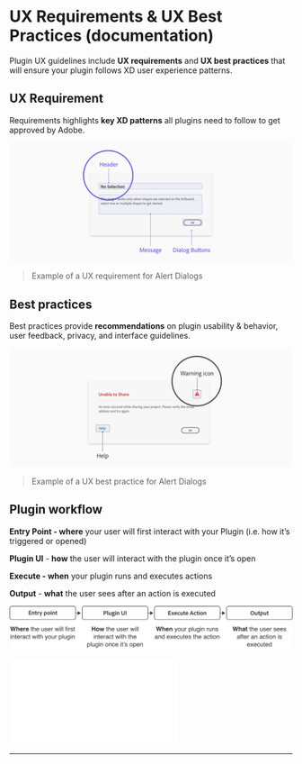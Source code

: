 # **UX Requirements & UX Best Practices (documentation)**


Plugin UX guidelines include **UX requirements** and **UX best practices** that will ensure your plugin follows XD user experience patterns. 

## UX Requirement

Requirements highlights **key XD patterns** all plugins need to follow to get approved by Adobe. 

![UX Requirement](../ux_images/Requirement.png)

> Example of a UX requirement for Alert Dialogs

## Best practices

Best practices provide **recommendations** on plugin usability & behavior, user feedback, privacy, and interface guidelines. 

![UX Best Practice](../ux_images/BestPractice.png)

> Example of a UX best practice for Alert Dialogs


## Plugin workflow

**Entry Point - where** your user will first interact with your Plugin (i.e. how it’s triggered or opened)

**Plugin UI** - **how** the user will interact with the plugin once it’s open

**Execute - when** your plugin runs and executes actions

**Output** - **what** the user sees after an action is executed

![A plugin workflow](../ux_images/Pluginworkflow.png)

![Plugin Example](../ux_images/Plugin_UX_Guidelines_Modal_v1.pdf)



--------
